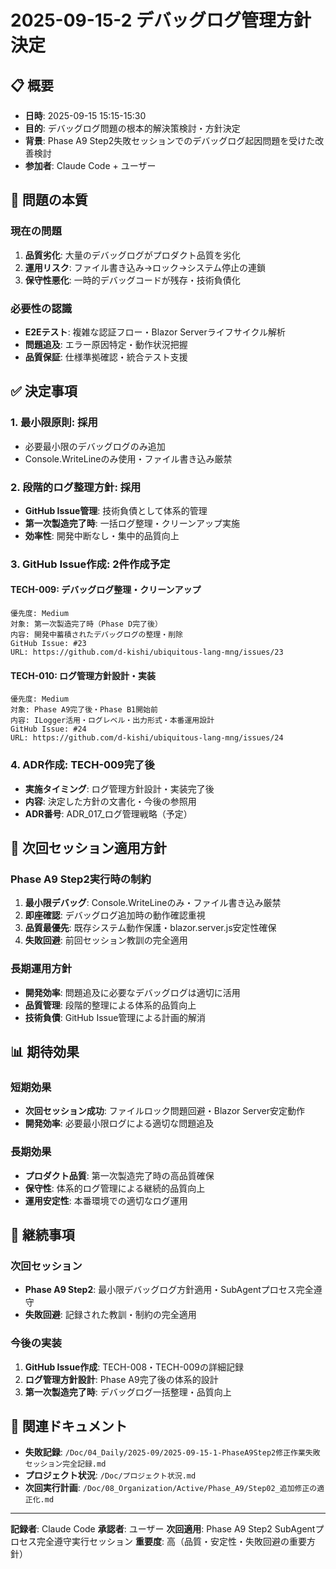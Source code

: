 # 2025-09-15-2 デバッグログ管理方針決定

## 📋 概要

- **日時**: 2025-09-15 15:15-15:30
- **目的**: デバッグログ問題の根本的解決策検討・方針決定
- **背景**: Phase A9 Step2失敗セッションでのデバッグログ起因問題を受けた改善検討
- **参加者**: Claude Code + ユーザー

## 🚨 問題の本質

### 現在の問題
1. **品質劣化**: 大量のデバッグログがプロダクト品質を劣化
2. **運用リスク**: ファイル書き込み→ロック→システム停止の連鎖
3. **保守性悪化**: 一時的デバッグコードが残存・技術負債化

### 必要性の認識
- **E2Eテスト**: 複雑な認証フロー・Blazor Serverライフサイクル解析
- **問題追及**: エラー原因特定・動作状況把握
- **品質保証**: 仕様準拠確認・統合テスト支援

## ✅ 決定事項

### 1. **最小限原則**: 採用
- 必要最小限のデバッグログのみ追加
- Console.WriteLineのみ使用・ファイル書き込み厳禁

### 2. **段階的ログ整理方針**: 採用
- **GitHub Issue管理**: 技術負債として体系的管理
- **第一次製造完了時**: 一括ログ整理・クリーンアップ実施
- **効率性**: 開発中断なし・集中的品質向上

### 3. **GitHub Issue作成**: 2件作成予定

#### TECH-009: デバッグログ整理・クリーンアップ
```
優先度: Medium
対象: 第一次製造完了時（Phase D完了後）
内容: 開発中蓄積されたデバッグログの整理・削除
GitHub Issue: #23
URL: https://github.com/d-kishi/ubiquitous-lang-mng/issues/23
```

#### TECH-010: ログ管理方針設計・実装
```
優先度: Medium
対象: Phase A9完了後・Phase B1開始前
内容: ILogger活用・ログレベル・出力形式・本番運用設計
GitHub Issue: #24
URL: https://github.com/d-kishi/ubiquitous-lang-mng/issues/24
```

### 4. **ADR作成**: TECH-009完了後
- **実施タイミング**: ログ管理方針設計・実装完了後
- **内容**: 決定した方針の文書化・今後の参照用
- **ADR番号**: ADR_017_ログ管理戦略（予定）

## 🎯 次回セッション適用方針

### Phase A9 Step2実行時の制約
1. **最小限デバッグ**: Console.WriteLineのみ・ファイル書き込み厳禁
2. **即座確認**: デバッグログ追加時の動作確認重視
3. **品質最優先**: 既存システム動作保護・blazor.server.js安定性確保
4. **失敗回避**: 前回セッション教訓の完全適用

### 長期運用方針
- **開発効率**: 問題追及に必要なデバッグログは適切に活用
- **品質管理**: 段階的整理による体系的品質向上
- **技術負債**: GitHub Issue管理による計画的解消

## 📊 期待効果

### 短期効果
- **次回セッション成功**: ファイルロック問題回避・Blazor Server安定動作
- **開発効率**: 必要最小限ログによる適切な問題追及

### 長期効果
- **プロダクト品質**: 第一次製造完了時の高品質確保
- **保守性**: 体系的ログ管理による継続的品質向上
- **運用安定性**: 本番環境での適切なログ運用

## 🔄 継続事項

### 次回セッション
- **Phase A9 Step2**: 最小限デバッグログ方針適用・SubAgentプロセス完全遵守
- **失敗回避**: 記録された教訓・制約の完全適用

### 今後の実装
1. **GitHub Issue作成**: TECH-008・TECH-009の詳細記録
2. **ログ管理方針設計**: Phase A9完了後の体系的設計
3. **第一次製造完了時**: デバッグログ一括整理・品質向上

## 📄 関連ドキュメント

- **失敗記録**: `/Doc/04_Daily/2025-09/2025-09-15-1-PhaseA9Step2修正作業失敗セッション完全記録.md`
- **プロジェクト状況**: `/Doc/プロジェクト状況.md`
- **次回実行計画**: `/Doc/08_Organization/Active/Phase_A9/Step02_追加修正の適正化.md`

---

**記録者**: Claude Code
**承認者**: ユーザー
**次回適用**: Phase A9 Step2 SubAgentプロセス完全遵守実行セッション
**重要度**: 高（品質・安定性・失敗回避の重要方針）